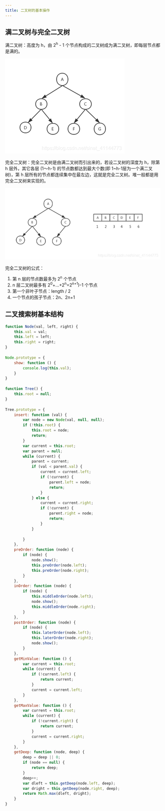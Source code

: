```yaml
---
title: 二叉树的基本操作
---
```


## 满二叉树与完全二叉树

满二叉树：高度为 h，由 2<sup>h</sup> - 1 个节点构成的二叉树成为满二叉树，即每层节点都是满的。

![](.\basic-operation.assets\2021070209105210.png)

完全二叉树：完全二叉树是由满二叉树而引出来的，若设二叉树的深度为 h，除第 h 层外，其它各层 (1～h-1) 的节点数都达到最大个数(即 1~h-1层为一个满二叉树)，第 h 层所有的节点都连续集中在最左边，这就是完全二叉树。堆一般都是用完全二叉树来实现的。

![img](.\basic-operation.assets\2021070209105211.png)



完全二叉树的公式：

1. 第 n 层的节点数最多为 2<sup>n</sup> 个节点
2. n 层二叉树最多有 2<sup>0</sup>+...+2<sup>n</sup>=2<sup>n+1</sup>)-1 个节点
3. 第一个非叶子节点：length / 2
4. 一个节点的孩子节点：2n、2n+1



## 二叉搜索树基本结构

```javascript
function Node(val, left, right) {
    this.val = val;
    this.left = left;
    this.right = right;
}

Node.prototype = {
    show: function () {
        console.log(this.val);
    }
}

function Tree() {
    this.root = null;
}

Tree.prototype = {
    insert: function (val) {
        var node = new Node(val, null, null);
        if (!this.root) {
            this.root = node;
            return;
        }
        var current = this.root;
        var parent = null;
        while (current) {
            parent = current;
            if (val < parent.val) {
                current = current.left;
                if (!current) {
                    parent.left = node;
                    return;
                }
            } else {
                current = current.right;
                if (!current) {
                    parent.right = node;
                    return;
                }
            }

        }
    },
    preOrder: function (node) {
        if (node) {
            node.show();
            this.preOrder(node.left);
            this.preOrder(node.right);
        }
    },
    inOrder: function (node) {
        if (node) {
            this.middleOrder(node.left);
            node.show();
            this.middleOrder(node.right);
        }
    },
    postOrder: function (node) {
        if (node) {
            this.laterOrder(node.left);
            this.laterOrder(node.right);
            node.show();
        }
    },
    getMinValue: function () {
        var current = this.root;
        while (current) {
            if (!current.left) {
                return current;
            }
            current = current.left;
        }
    },
    getMaxValue: function () {
        var current = this.root;
        while (current) {
            if (!current.right) {
                return current;
            }
            current = current.right;
        }
    },
    getDeep: function (node, deep) {
        deep = deep || 0;
        if (node == null) {
            return deep;
        }
        deep++;
        var dleft = this.getDeep(node.left, deep);
        var dright = this.getDeep(node.right, deep);
        return Math.max(dleft, dright);
    }
}
```





